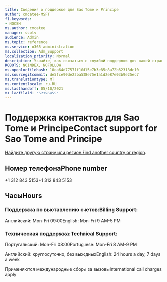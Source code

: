 ```yaml
---
title: Сведения о поддержке для Sao Tome и Principe
author: cmcatee-MSFT
f1.keywords:
- NOCSH
ms.author: cmcatee
manager: scotv
audience: Admin
ms.topic: reference
ms.service: o365-administration
ms.collection: Adm_Support
localization_priority: Normal
description: Узнайте, как связаться с службой поддержки для вашей страны или региона.
ROBOTS: NOINDEX, NOFOLLOW
ms.openlocfilehash: 10ea64d77571f10d15e7b3e85c8a72b62318dc10
ms.sourcegitcommit: de5fce90de22ba588e75e1a1d2e87e03b9e25ec7
ms.translationtype: MT
ms.contentlocale: ru-RU
ms.lasthandoff: 05/10/2021
ms.locfileid: "52295455"
---
```

# <a name="contact-support-for-sao-tome-and-principe"></a><span data-ttu-id="6f028-103">Поддержка контактов для Sao Tome и Principe</span><span class="sxs-lookup"><span data-stu-id="6f028-103">Contact support for Sao Tome and Principe</span></span>

<span data-ttu-id="6f028-104">[Найдите другую страну или регион.](../../business-video/get-help-support.md)</span><span class="sxs-lookup"><span data-stu-id="6f028-104">[Find another country or region](../../business-video/get-help-support.md).</span></span>

## <a name="phone-number"></a><span data-ttu-id="6f028-105">Номер телефона</span><span class="sxs-lookup"><span data-stu-id="6f028-105">Phone number</span></span>
<span data-ttu-id="6f028-106">+1 312 843 5153</span><span class="sxs-lookup"><span data-stu-id="6f028-106">+1 312 843 5153</span></span>

## <a name="hours"></a><span data-ttu-id="6f028-107">Часы</span><span class="sxs-lookup"><span data-stu-id="6f028-107">Hours</span></span>
### <a name="billing-support"></a><span data-ttu-id="6f028-108">Поддержка по выставлению счетов:</span><span class="sxs-lookup"><span data-stu-id="6f028-108">Billing Support:</span></span>

<span data-ttu-id="6f028-109">Английский: Mon-Fri 09:00</span><span class="sxs-lookup"><span data-stu-id="6f028-109">English: Mon-Fri 9 AM-5 PM</span></span>

### <a name="technical-support"></a><span data-ttu-id="6f028-110">Техническая поддержка:</span><span class="sxs-lookup"><span data-stu-id="6f028-110">Technical Support:</span></span>

<span data-ttu-id="6f028-111">Португальский: Mon-Fri 08:00</span><span class="sxs-lookup"><span data-stu-id="6f028-111">Portuguese: Mon-Fri 8 AM-9 PM</span></span>

<span data-ttu-id="6f028-112">Английский: круглосуточно, без выходных</span><span class="sxs-lookup"><span data-stu-id="6f028-112">English: 24 hours a day, 7 days a week</span></span>

<span data-ttu-id="6f028-113">Применяются международные сборы за вызовы</span><span class="sxs-lookup"><span data-stu-id="6f028-113">International call charges apply</span></span>
